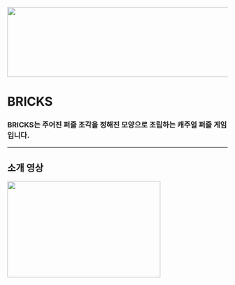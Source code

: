 <p align="left">
 <img src="https://i.imgur.com/VM8twvH.png"  width="524" height="160">
</p>

# BRICKS
### BRICKS는 주어진 퍼즐 조각을 정해진 모양으로 조립하는 캐주얼 퍼즐 게임입니다.<br>

---

## 소개 영상
[<img src="https://i.imgur.com/Q8cBBbr.png"  width="350" height="220">](https://youtu.be/5QbAhYQBOTg)
